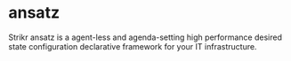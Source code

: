 # ansatz
Strikr ansatz is a agent-less and agenda-setting high performance desired state configuration declarative framework for your IT infrastructure.

